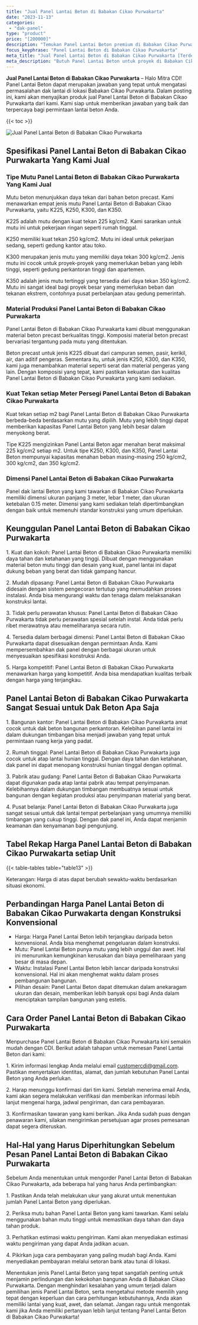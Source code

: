 ```yaml
---
title: "Jual Panel Lantai Beton di Babakan Cikao Purwakarta"
date: "2023-11-13"
categories:
 - "dak-panel"
type: "product"
price: "[200000]"
description: "Temukan Panel Lantai Beton premium di Babakan Cikao Purwakarta. Solusi ideal untuk proyek konstruksi dengan kualitas unggul, Panel Lantai Beton memberikan ketahanan optimal untuk lantai dak. Hubungi kami sekarang."
focus_keyphrase: "Panel Lantai Beton di Babakan Cikao Purwakarta"
meta_title: "Jual Panel Lantai Beton di Babakan Cikao Purwakarta [Terdekat] - CDI"
meta_description: "Butuh Panel Lantai Beton untuk proyek di Babakan Cikao Purwakarta?. Tersedia Panel Lantai Beton premium untuk proyek konstruksi. Penawaran spesial hanya di sini."
---
```


**Jual Panel Lantai Beton di Babakan Cikao Purwakarta** – Halo Mitra CDI! Panel Lantai Beton dapat merupakan jawaban yang tepat untuk mengatasi permasalahan dak lantai di lokasi Babakan Cikao Purwakarta. Dalam posting ini, kami akan menyajikan produk jual Panel Lantai Beton di Babakan Cikao Purwakarta dari kami. Kami siap untuk memberikan jawaban yang baik dan terpercaya bagi permintaan lantai beton Anda.

{{< toc >}}

![Jual Panel Lantai Beton di Babakan Cikao Purwakarta](/images/dak-panel/dak-panel-01.jpg)

## Spesifikasi Panel Lantai Beton di Babakan Cikao Purwakarta Yang Kami Jual

### Tipe Mutu Panel Lantai Beton di Babakan Cikao Purwakarta Yang Kami Jual

Mutu beton menunjukkan daya tekan dari bahan beton precast. Kami menawarkan empat jenis mutu Panel Lantai Beton di Babakan Cikao Purwakarta, yaitu K225, K250, K300, dan K350.

K225 adalah mutu dengan kuat tekan 225 kg/cm2. Kami sarankan untuk mutu ini untuk pekerjaan ringan seperti rumah tinggal.

K250 memiliki kuat tekan 250 kg/cm2. Mutu ini ideal untuk pekerjaan sedang, seperti gedung kantor atau toko.

K300 merupakan jenis mutu yang memiliki daya tekan 300 kg/cm2. Jenis mutu ini cocok untuk proyek-proyek yang memerlukan beban yang lebih tinggi, seperti gedung perkantoran tinggi dan apartemen.

K350 adalah jenis mutu tertinggi yang tersedia dari daya tekan 350 kg/cm2. Mutu ini sangat ideal bagi proyek besar yang memerlukan beban dan tekanan ekstrem, contohnya pusat perbelanjaan atau gedung pemerintah.

### Material Produksi Panel Lantai Beton di Babakan Cikao Purwakarta

Panel Lantai Beton di Babakan Cikao Purwakarta kami dibuat menggunakan material beton precast berkualitas tinggi. Komposisi material beton precast bervariasi tergantung pada mutu yang ditentukan.

Beton precast untuk jenis K225 dibuat dari campuran semen, pasir, kerikil, air, dan aditif pengeras. Sementara itu, untuk jenis K250, K300, dan K350, kami juga menambahkan material seperti serat dan material pengeras yang lain. Dengan komposisi yang tepat, kami pastikan kekuatan dan kualitas Panel Lantai Beton di Babakan Cikao Purwakarta yang kami sediakan.

### Kuat Tekan setiap Meter Persegi Panel Lantai Beton di Babakan Cikao Purwakarta

Kuat tekan setiap m2 bagi Panel Lantai Beton di Babakan Cikao Purwakarta berbeda-beda berdasarkan mutu yang dipilih. Mutu yang lebih tinggi dapat memberikan kapasitas Panel Lantai Beton yang lebih besar dalam menyokong berat.

Tipe K225 mengizinkan Panel Lantai Beton agar menahan berat maksimal 225 kg/cm2 setiap m2. Untuk tipe K250, K300, dan K350, Panel Lantai Beton mempunyai kapasitas menahan beban masing-masing 250 kg/cm2, 300 kg/cm2, dan 350 kg/cm2.

### Dimensi Panel Lantai Beton di Babakan Cikao Purwakarta

Panel dak lantai Beton yang kami tawarkan di Babakan Cikao Purwakarta memiliki dimensi ukuran panjang 3 meter, lebar 1 meter, dan ukuran ketebalan 0.15 meter. Dimensi yang kami sediakan telah dipertimbangkan dengan baik untuk memenuhi standar konstruksi yang umum diperlukan.

## Keunggulan Panel Lantai Beton di Babakan Cikao Purwakarta

1\.  Kuat dan kokoh: Panel Lantai Beton di Babakan Cikao Purwakarta memiliki daya tahan dan ketahanan yang tinggi. Dibuat dengan menggunakan material beton mutu tinggi dan desain yang kuat, panel lantai ini dapat dukung beban yang berat dan tidak gampang hancur.

2\.  Mudah dipasang: Panel Lantai Beton di Babakan Cikao Purwakarta didesain dengan sistem pengecoran tertutup yang memudahkan proses instalasi. Anda bisa mengurangi waktu dan tenaga dalam melaksanakan konstruksi lantai.

3\.  Tidak perlu perawatan khusus: Panel Lantai Beton di Babakan Cikao Purwakarta tidak perlu perawatan spesial setelah instal. Anda tidak perlu ribet merawatnya atau memeliharanya secara rutin.

4\.  Tersedia dalam berbagai dimensi: Panel Lantai Beton di Babakan Cikao Purwakarta dapat disesuaikan dengan permintaan Anda. Kami mempersembahkan dak panel dengan berbagai ukuran untuk menyesuaikan spesifikasi konstruksi Anda.

5\.  Harga kompetitif: Panel Lantai Beton di Babakan Cikao Purwakarta menawarkan harga yang kompetitif. Anda bisa mendapatkan kualitas terbaik dengan harga yang terjangkau.

## Panel Lantai Beton di Babakan Cikao Purwakarta Sangat Sesuai untuk Dak Beton Apa Saja

1\.  Bangunan kantor: Panel Lantai Beton di Babakan Cikao Purwakarta amat cocok untuk dak beton bangunan perkantoran. Kelebihan panel lantai ini dalam dukungan timbangan bisa menjadi jawaban yang tepat untuk permintaan ruang kerja yang padat.

2\.  Rumah tinggal: Panel Lantai Beton di Babakan Cikao Purwakarta juga cocok untuk atap lantai hunian tinggal. Dengan daya tahan dan ketahanan, dak panel ini dapat menopang konstruksi hunian tinggal dengan optimal.

3\.  Pabrik atau gudang: Panel Lantai Beton di Babakan Cikao Purwakarta dapat digunakan pada atap lantai pabrik atau tempat penyimpanan. Kelebihannya dalam dukungan timbangan membuatnya sesuai untuk bangunan dengan kegiatan produksi atau penyimpanan material yang berat.

4\.  Pusat belanja: Panel Lantai Beton di Babakan Cikao Purwakarta juga sangat sesuai untuk dak lantai tempat perbelanjaan yang umumnya memiliki timbangan yang cukup tinggi. Dengan dak panel ini, Anda dapat menjamin keamanan dan kenyamanan bagi pengunjung.

## Tabel Rekap Harga Panel Lantai Beton di Babakan Cikao Purwakarta setiap Unit

{{< table-tables table="table13" >}}

Keterangan: Harga di atas dapat berubah sewaktu-waktu berdasarkan situasi ekonomi.

## Perbandingan Harga Panel Lantai Beton di Babakan Cikao Purwakarta dengan Konstruksi Konvensional

*   Harga: Harga Panel Lantai Beton lebih terjangkau daripada beton konvensional. Anda bisa menghemat pengeluaran dalam konstruksi.
*   Mutu: Panel Lantai Beton punya mutu yang lebih unggul dan awet. Hal ini menurunkan kemungkinan kerusakan dan biaya pemeliharaan yang besar di masa depan.
*   Waktu: Instalasi Panel Lantai Beton lebih lancar daripada konstruksi konvensional. Hal ini akan menghemat waktu dalam proses pembangunan bangunan.
*   Pilihan desain: Panel Lantai Beton dapat ditemukan dalam anekaragam ukuran dan desain, memberikan lebih banyak opsi bagi Anda dalam menciptakan tampilan bangunan yang estetis.

## Cara Order Panel Lantai Beton di Babakan Cikao Purwakarta

Menpurchase Panel Lantai Beton di Babakan Cikao Purwakarta kini semakin mudah dengan CDI. Berikut adalah tahapan untuk memesan Panel Lantai Beton dari kami:

1\.  Kirim informasi lengkap Anda melalui email customercdi@gmail.com. Pastikan menyertakan identitas, alamat, dan jumlah kebutuhan Panel Lantai Beton yang Anda perlukan.

2\.  Harap menunggu konfirmasi dari tim kami. Setelah menerima email Anda, kami akan segera melakukan verifikasi dan memberikan informasi lebih lanjut mengenai harga, jadwal pengiriman, dan cara pembayaran.

3\.  Konfirmasikan tawaran yang kami berikan. Jika Anda sudah puas dengan penawaran kami, silakan mengirimkan persetujuan agar proses pemesanan dapat segera diteruskan.

## Hal-Hal yang Harus Diperhitungkan Sebelum Pesan Panel Lantai Beton di Babakan Cikao Purwakarta

Sebelum Anda menentukan untuk mengorder Panel Lantai Beton di Babakan Cikao Purwakarta, ada beberapa hal yang harus Anda pertimbangkan:

1\.  Pastikan Anda telah melakukan ukur yang akurat untuk menentukan jumlah Panel Lantai Beton yang diperlukan.

2\.  Periksa mutu bahan Panel Lantai Beton yang kami tawarkan. Kami selalu menggunakan bahan mutu tinggi untuk memastikan daya tahan dan daya tahan produk.

3\.  Perhatikan estimasi waktu pengiriman. Kami akan menyediakan estimasi waktu pengiriman yang dapat Anda jadikan acuan.

4\.  Pikirkan juga cara pembayaran yang paling mudah bagi Anda. Kami menyediakan pembayaran melalui setoran bank atau tunai di lokasi.

Menentukan jenis Panel Lantai Beton yang tepat sangatlah penting untuk menjamin perlindungan dan kekokohan bangunan Anda di Babakan Cikao Purwakarta. Dengan menghindari kesalahan yang umum terjadi dalam pemilihan jenis Panel Lantai Beton, serta mengetahui metode memilih yang tepat dengan keperluan dan cara perhitungan kebutuhannya, Anda akan memiliki lantai yang kuat, awet, dan selamat. Jangan ragu untuk mengontak kami jika Anda memiliki pertanyaan lebih lanjut tentang Panel Lantai Beton di Babakan Cikao Purwakarta!